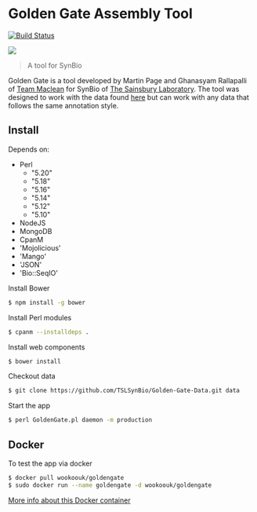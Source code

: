 # Golden Gate Assembly Tool

[![Build Status](https://travis-ci.org/wookoouk/GoldenGate.svg)](https://travis-ci.org/wookoouk/GoldenGate)

<img src="https://raw.githubusercontent.com/wookoouk/GoldenGate/master/public/gate2.png">

>A tool for SynBio

Golden Gate is a tool developed by Martin Page and Ghanasyam Rallapalli of [Team Maclean](http://danmaclean.info) for SynBio of [The Sainsbury Laboratory](http://tsl.ac.uk).
The tool was designed to work with the data found [here](https://github.com/TSLSynBio/Golden-Gate-Data/)  but can work with any data that follows the same annotation style.

## Install
Depends on:
* Perl
  * "5.20"
  * "5.18"
  * "5.16"
  * "5.14"
  * "5.12"
  * "5.10"
* NodeJS
* MongoDB
* CpanM
* 'Mojolicious'
* 'Mango'
* 'JSON'
* 'Bio::SeqIO'

Install Bower
```sh
$ npm install -g bower
```

Install Perl modules
```sh
$ cpanm --installdeps .
```

Install web components
```sh
$ bower install
```

Checkout data
```sh
$ git clone https://github.com/TSLSynBio/Golden-Gate-Data.git data
```

Start the app
```sh
$ perl GoldenGate.pl daemon -m production
```

## Docker
To test the app via docker
```sh
$ docker pull wookoouk/goldengate
$ sudo docker run --name goldengate -d wookoouk/goldengate
```

[More info about this Docker container](https://registry.hub.docker.com/u/wookoouk/goldengate/)

